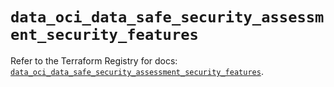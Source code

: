 # `data_oci_data_safe_security_assessment_security_features`

Refer to the Terraform Registry for docs: [`data_oci_data_safe_security_assessment_security_features`](https://registry.terraform.io/providers/oracle/oci/6.18.0/docs/data-sources/data_safe_security_assessment_security_features).
